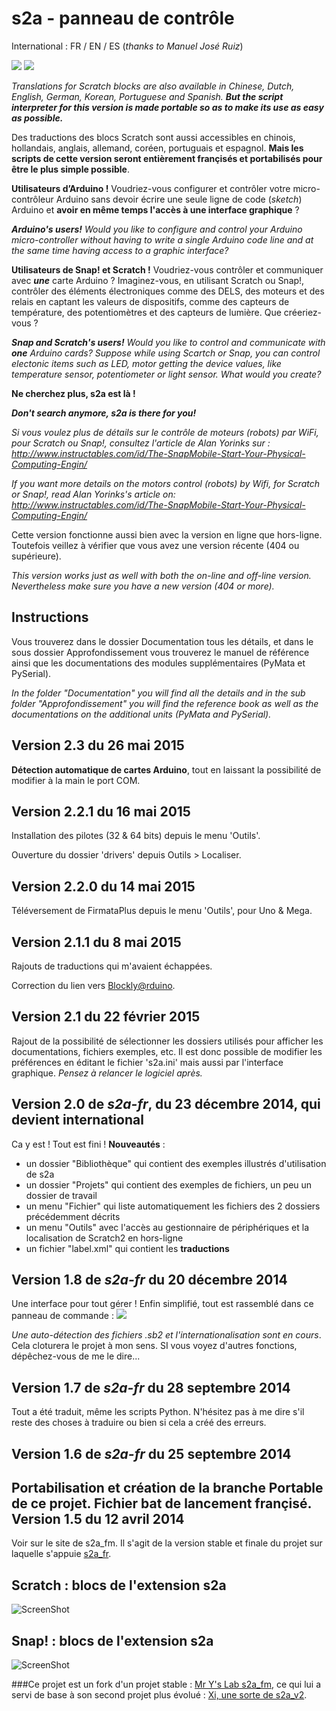 s2a - panneau de contrôle
====
International : FR / EN / ES (_thanks to Manuel José Ruiz_)

![](https://github.com/technologiescollege/s2a_fr/raw/portable/aide/s2a_exe.jpg)
![](http://4.bp.blogspot.com/-OeTOatZa9y4/Uy1Ztrg3FRI/AAAAAAAAU70/uuGvQE6UmLM/s1600/instrusion.png)

_Translations for Scratch blocks are also available in Chinese, Dutch, English, German, Korean, Portuguese and Spanish.
**But the script interpreter for this version is made portable so as to make its use as easy as possible.**_

Des traductions des blocs Scratch sont aussi accessibles en chinois, hollandais, anglais, allemand, coréen, portuguais et espagnol. **Mais les scripts de cette version seront entièrement françisés et portabilisés pour être le plus simple possible**.

**Utilisateurs d’Arduino !** Voudriez-vous configurer et contrôler votre micro-contrôleur Arduino sans devoir écrire une seule ligne de code (_sketch_) Arduino et **avoir en même temps l'accès à une interface graphique** ?

_**Arduino's users!** Would you like to configure and control your Arduino micro-controller without having to write a single Arduino code line and at the same time having access to a graphic interface?_

**Utilisateurs de Snap! et Scratch !** Voudriez-vous contrôler et communiquer avec _**une**_ carte Arduino ? Imaginez-vous, en utilisant Scratch ou Snap!, contrôler des éléments électroniques comme des DELS, des moteurs et des relais en captant les valeurs de dispositifs, comme des capteurs de température, des potentiomètres et des capteurs de lumière. Que créeriez-vous ?

_**Snap and Scratch's users!** Would you like to control and communicate with **one** Arduino cards? Suppose while using Scartch or Snap, you can control electonic items such as LED, motor getting the device values, like temperature sensor, potentiometer or light sensor. What would you create?_

**Ne cherchez plus, s2a est là !**

_**Don't search anymore, s2a is there for you!**_

_Si vous voulez plus de détails sur le contrôle de moteurs (robots) par WiFi, pour Scratch ou Snap!, consultez l'article de Alan Yorinks sur :
http://www.instructables.com/id/The-SnapMobile-Start-Your-Physical-Computing-Engin/_

_If you want more details on the motors control (robots) by Wifi, for Scratch or Snap!, read Alan Yorinks's article on: http://www.instructables.com/id/The-SnapMobile-Start-Your-Physical-Computing-Engin/_

Cette version fonctionne aussi bien avec la version en ligne que hors-ligne. Toutefois veillez à vérifier que vous avez une version récente (404 ou supérieure).

_This version works just as well with both the on-line and off-line version. Nevertheless make sure you have a new version (404 or more)._ 

Instructions
--------------------------
Vous trouverez dans le dossier Documentation tous les détails, et dans le sous dossier Approfondissement vous trouverez le manuel de référence ainsi que les documentations des modules supplémentaires (PyMata et PySerial).

_In the folder "Documentation" you will find all the details and in the sub folder "Approfondissement" you will find the reference book as well as the documentations on the additional units (PyMata and PySerial)._

Version 2.3 du 26 mai 2015
------------------------
**Détection automatique de cartes Arduino**, tout en laissant la possibilité de modifier à la main le port COM.

Version 2.2.1 du 16 mai 2015
------------------------
Installation des pilotes (32 & 64 bits) depuis le menu 'Outils'.

Ouverture du dossier 'drivers' depuis Outils > Localiser.

Version 2.2.0 du 14 mai 2015
------------------------
Téléversement de FirmataPlus depuis le menu 'Outils', pour Uno & Mega.

Version 2.1.1 du 8 mai 2015
------------------------
Rajouts de traductions qui m'avaient échappées.

Correction du lien vers [Blockly@rduino](https://github.com/technologiescollege/Blockly-at-rduino).

Version 2.1 du 22 février 2015
------------------------
Rajout de la possibilité de sélectionner les dossiers utilisés pour afficher les documentations, fichiers exemples, etc.
Il est donc possible de modifier les préférences en éditant le fichier 's2a.ini' mais aussi par l'interface graphique.
_Pensez à relancer le logiciel après._

Version 2.0 de _s2a-fr_, du 23 décembre 2014, qui devient international
------------------------
Ca y est ! Tout est fini !
**Nouveautés** :
- un dossier "Bibliothèque" qui contient des exemples illustrés d'utilisation de s2a
- un dossier "Projets" qui contient des exemples de fichiers, un peu un dossier de travail
- un menu "Fichier" qui liste automatiquement les fichiers des 2 dossiers précédemment décrits
- un menu "Outils" avec l'accès au gestionnaire de périphériques et la localisation de Scratch2 en hors-ligne
- un fichier "label.xml" qui contient les **traductions**

Version 1.8 de _s2a-fr_ du 20 décembre 2014
------------------------
Une interface pour tout gérer ! Enfin simplifié, tout est rassemblé dans ce panneau de commande :
![](https://raw.githubusercontent.com/technologiescollege/s2a_fr/portable/aide/Capture_exe.JPG)

_Une auto-détection des fichiers .sb2 et l'internationalisation sont en cours_. Cela cloturera le projet à mon sens. SI vous voyez d'autres fonctions, dépêchez-vous de me le dire...

Version 1.7 de _s2a-fr_ du 28 septembre 2014
------------------------
Tout a été traduit, même les scripts Python. N'hésitez pas à me dire s'il reste des choses à traduire ou bien si cela a créé des erreurs.

Version 1.6 de _s2a-fr_ du 25 septembre 2014
------------------------
Portabilisation et création de la branche Portable de ce projet.
Fichier bat de lancement françisé.
Version 1.5 du 12 avril 2014
------------------------
Voir sur le site de s2a_fm. Il s'agit de la version stable et finale du projet sur laquelle s'appuie [s2a_fr](https://github.com/MrYsLab/s2a_fm).


Scratch : blocs de l'extension s2a
-------------------------------
![ScreenShot](https://raw.githubusercontent.com/technologiescollege/s2a_fr/portable/aide/scratch_blocks.png)

Snap! : blocs de l'extension s2a
-----------------------------
![ScreenShot](https://raw.githubusercontent.com/technologiescollege/s2a_fr/portable/aide/snap_blocks.png)

###Ce projet est un fork d'un projet stable : [Mr Y's Lab s2a_fm](https://github.com/MrYsLab/s2a_fm), ce qui lui a servi de base à son second projet plus évolué : [Xi, une sorte de s2a_v2](https://github.com/MrYsLab/xi).
